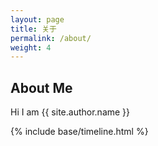 ```yaml
---
layout: page
title: 关于
permalink: /about/
weight: 4
---
```

<div class="col-lg-11 mx-auto mt-5 article">
<h2 class="mb-3"><b>About Me</b></h2>
<p>
  Hi I am {{ site.author.name }}<br>
</p>
<!--
<div class="row">
<div class="col">
{% include base/skills.html title="Programming Skills" source=site.data.programming-skills %}
</div>
<div class="col">
{% include base/skills.html title="Other Skills" source=site.data.other-skills %}
</div>
</div>
-->

{% include base/timeline.html %}
</div>